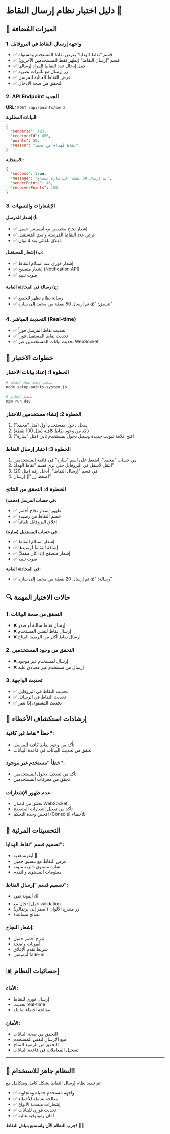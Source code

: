 # دليل اختبار نظام إرسال النقاط 🎁

## 🎯 الميزات المُضافة

### 1. واجهة إرسال النقاط في البروفايل

- ✅ قسم "نقاط الهدايا" يعرض نقاط المستخدم ومستواه
- ✅ قسم "إرسال النقاط" (يظهر فقط للمستخدمين الآخرين)
- ✅ حقل إدخال عدد النقاط المراد إرسالها
- ✅ زر إرسال مع تأثيرات بصرية
- ✅ عرض النقاط الحالية للمرسل
- ✅ التحقق من صحة الإدخال

### 2. API Endpoint الجديد

**URL:** `POST /api/points/send`

**البيانات المطلوبة:**

```json
{
  "senderId": 123,
  "receiverId": 456,
  "points": 50,
  "reason": "نقاط مُهداة من محمد"
}
```

**الاستجابة:**

```json
{
  "success": true,
  "message": "تم إرسال 50 نقطة إلى سارة بنجاح",
  "senderPoints": 45,
  "receiverPoints": 150
}
```

### 3. الإشعارات والتنبيهات

#### أ) إشعار للمرسل:

- ✅ إشعار نجاح مخصص مع أنيميشن جميل
- ✅ عرض عدد النقاط المرسلة واسم المستقبل
- ✅ إغلاق تلقائي بعد 4 ثوان

#### ب) إشعار للمستقبل:

- ✅ إشعار فوري عند استلام النقاط
- ✅ إشعار متصفح (Notification API)
- ✅ صوت تنبيه

#### ج) رسالة في المحادثة العامة:

- ✅ رسالة نظام تظهر للجميع
- ✅ تنسيق: "💰 تم إرسال 50 نقطة من محمد إلى سارة"

### 4. التحديث المباشر (Real-time)

- ✅ تحديث نقاط المرسل فوراً
- ✅ تحديث نقاط المستقبل فوراً
- ✅ تحديث بيانات المستخدمين عبر WebSocket

## 🧪 خطوات الاختبار

### الخطوة 1: إعداد بيانات الاختبار

```bash
# تشغيل إعداد نظام النقاط
node setup-points-system.js

# تشغيل الخادم
npm run dev
```

### الخطوة 2: إنشاء مستخدمين للاختبار

1. سجل دخول بمستخدم أول (مثل "محمد")
2. تأكد من وجود نقاط كافية (مثل 100 نقطة)
3. افتح علامة تبويب جديدة وسجل دخول بمستخدم ثاني (مثل "سارة")

### الخطوة 3: اختبار إرسال النقاط

1. من حساب "محمد"، اضغط على اسم "سارة" في قائمة المستخدمين
2. انتقل لأسفل في البروفايل حتى ترى قسم "نقاط الهدايا"
3. في قسم "إرسال النقاط"، أدخل رقم (مثل 20)
4. اضغط زر "🎁 إرسال"

### الخطوة 4: التحقق من النتائج

**في حساب المرسل (محمد):**

- ✅ ظهور إشعار نجاح أخضر
- ✅ خصم النقاط من رصيده
- ✅ إغلاق البروفايل تلقائياً

**في حساب المستقبل (سارة):**

- ✅ إشعار استلام النقاط
- ✅ إضافة النقاط لرصيدها
- ✅ إشعار متصفح (إذا كان مفعلاً)
- ✅ صوت تنبيه

**في المحادثة العامة:**

- ✅ رسالة: "💰 تم إرسال 20 نقطة من محمد إلى سارة"

## 🔍 حالات الاختبار المهمة

### 1. التحقق من صحة البيانات

- ❌ إرسال نقاط سالبة أو صفر
- ❌ إرسال نقاط لنفس المستخدم
- ❌ إرسال نقاط أكثر من الرصيد المتاح

### 2. التحقق من وجود المستخدمين

- ❌ إرسال لمستخدم غير موجود
- ❌ إرسال من مستخدم غير مصادق عليه

### 3. تحديث الواجهة

- ✅ تحديث النقاط في البروفايل
- ✅ تحديث النقاط في الرسائل
- ✅ تحديث المستوى إذا تغير

## 🐛 إرشادات استكشاف الأخطاء

### خطأ "نقاط غير كافية":

- تأكد من وجود نقاط كافية للمرسل
- تحقق من تحديث البيانات في قاعدة البيانات

### خطأ "مستخدم غير موجود":

- تأكد من تسجيل دخول المستخدمين
- تحقق من معرفات المستخدمين

### عدم ظهور الإشعارات:

- تحقق من اتصال WebSocket
- تأكد من تفعيل إشعارات المتصفح
- افحص وحدة التحكم (Console) للأخطاء

## 🎨 التحسينات المرئية

### تصميم قسم "نقاط الهدايا":

- أيقونة هدية 🎁
- عرض النقاط مع تنسيق جميل
- شارة مستوى دائرية ملونة
- معلومات المستوى والتقدم

### تصميم قسم "إرسال النقاط":

- أيقونة نقود 💰
- حقل إدخال مع validation
- زر متدرج الألوان (أصفر إلى برتقالي)
- نصائح مساعدة

### إشعار النجاح:

- تدرج أخضر جميل
- أيقونات واضحة
- شريط تقدم الإغلاق
- أنيميشن fade-in

## 📊 إحصائيات النظام

### الأداء:

- إرسال فوري للنقاط
- تحديث real-time
- معالجة أخطاء شاملة

### الأمان:

- التحقق من صحة البيانات
- منع الإرسال لنفس المستخدم
- التحقق من الرصيد المتاح
- تسجيل المعاملات في قاعدة البيانات

---

## 🎉 النظام جاهز للاستخدام!

تم تنفيذ نظام إرسال النقاط بشكل كامل ومتكامل مع:

- ✅ واجهة مستخدم جميلة ومتجاوبة
- ✅ معالجة شاملة للأخطاء
- ✅ إشعارات متعددة الأنواع
- ✅ تحديث فوري للبيانات
- ✅ أمان وموثوقية عالية

**جرب النظام الآن واستمتع بتبادل النقاط!** 🎁💫
